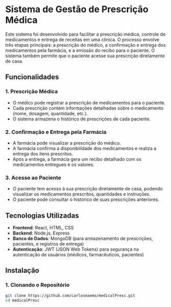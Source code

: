 # Sistema de Gestão de Prescrição Médica

Este sistema foi desenvolvido para facilitar a prescrição médica, controle de medicamentos e entrega de receitas em uma clínica. O processo envolve três etapas principais: a prescrição do médico, a confirmação e entrega dos medicamentos pela farmácia, e a emissão do recibo para o paciente. O sistema também permite que o paciente acesse sua prescrição diretamente de casa.

## Funcionalidades

### 1. Prescrição Médica
- O médico pode registrar a prescrição de medicamentos para o paciente.
- Cada prescrição contém informações detalhadas sobre o medicamento (nome, dosagem, quantidade, etc.).
- O sistema armazena o histórico de prescrições de cada paciente.

### 2. Confirmação e Entrega pela Farmácia
- A farmácia pode visualizar a prescrição do médico.
- A farmácia confirma a disponibilidade dos medicamentos e realiza a entrega dos itens prescritos.
- Após a entrega, a farmácia gera um recibo detalhado com os medicamentos entregues e os valores.

### 3. Acesso ao Paciente
- O paciente tem acesso à sua prescrição diretamente de casa, podendo visualizar os medicamentos prescritos, quantidades e instruções.
- O paciente pode consultar o histórico de suas prescrições anteriores.
  
## Tecnologias Utilizadas

- **Frontend**: React, HTML, CSS
- **Backend**: Node.js, Express
- **Banco de Dados**: MongoDB (para armazenamento de prescrições, pacientes, e registros de entrega)
- **Autenticação**: JWT (JSON Web Tokens) para segurança na autenticação de usuários (médicos, farmacêuticos, pacientes)
  
## Instalação

### 1. Clonando o Repositório

```bash
git clone https://github.com/carlosmaemo/medicalPresc.git
cd medicalPresc
